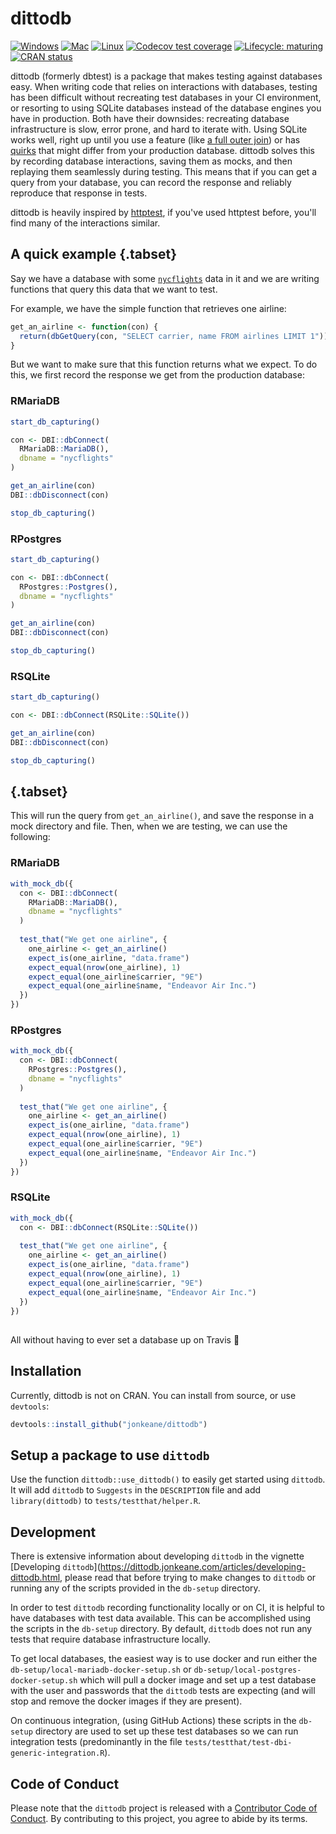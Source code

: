 # dittodb
<!-- badges: start -->
[![Windows](https://github.com/jonkeane/dittodb/workflows/check-windows/badge.svg)](https://github.com/jonkeane/dittodb/actions?workflow=check-windows)
[![Mac](https://github.com/jonkeane/dittodb/workflows/check-mac/badge.svg)](https://github.com/jonkeane/dittodb/actions?workflow=check-mac)
[![Linux](https://github.com/jonkeane/dittodb/workflows/check-linux-ubuntu/badge.svg)](https://github.com/jonkeane/dittodb/actions?workflow=check-linux-ubuntu)
[![Codecov test coverage](https://codecov.io/gh/jonkeane/dittodb/branch/master/graph/badge.svg)](https://codecov.io/gh/jonkeane/dittodb?branch=master)
[![Lifecycle: maturing](https://img.shields.io/badge/lifecycle-maturing-blue.svg)](https://www.tidyverse.org/lifecycle/#maturing)
[![CRAN status](https://www.r-pkg.org/badges/version/dittodb)](https://CRAN.R-project.org/package=dittodb)
<!-- badges: end -->


dittodb (formerly dbtest) is a package that makes testing against databases easy. When writing code that relies on interactions with databases, testing has been difficult without recreating test databases in your CI environment, or resorting to using SQLite databases instead of the database engines you have in production. Both have their downsides: recreating database infrastructure is slow, error prone, and hard to iterate with. Using SQLite works well, right up until you use a feature (like [a full outer join](https://www.sqlite.org/omitted.html)) or has [quirks](https://www.sqlite.org/quirks.html) that might differ from your production database. dittodb solves this by recording database interactions, saving them as mocks, and then replaying them seamlessly during testing. This means that if you can get a query from your database, you can record the response and reliably reproduce that response in tests.

dittodb is heavily inspired by [httptest](https://CRAN.R-project.org/package=httptest), if you've used httptest before, you'll find many of the interactions similar.

## A quick example {.tabset}
Say we have a database with some [`nycflights`](https://CRAN.R-project.org/package=nycflights13) data in it and we are writing functions that query this data that we want to test. 

For example, we have the simple function that retrieves one airline:

```r
get_an_airline <- function(con) {
  return(dbGetQuery(con, "SELECT carrier, name FROM airlines LIMIT 1"))
}

```

But we want to make sure that this function returns what we expect. To do this, we first record the response we get from the production database:

### RMariaDB
```r
start_db_capturing()

con <- DBI::dbConnect(
  RMariaDB::MariaDB(),
  dbname = "nycflights"
)

get_an_airline(con)
DBI::dbDisconnect(con)

stop_db_capturing()
```

### RPostgres
```r
start_db_capturing()

con <- DBI::dbConnect(
  RPostgres::Postgres(),
  dbname = "nycflights"
)

get_an_airline(con)
DBI::dbDisconnect(con)

stop_db_capturing()
```

### RSQLite
```r
start_db_capturing()

con <- DBI::dbConnect(RSQLite::SQLite())

get_an_airline(con)
DBI::dbDisconnect(con)

stop_db_capturing()
```

## {.tabset}

This will run the query from `get_an_airline()`, and save the response in a mock directory and file. Then, when we are testing, we can use the following:


### RMariaDB
```r
with_mock_db({
  con <- DBI::dbConnect(
    RMariaDB::MariaDB(),
    dbname = "nycflights"
  )
  
  test_that("We get one airline", {
    one_airline <- get_an_airline()
    expect_is(one_airline, "data.frame")
    expect_equal(nrow(one_airline), 1)
    expect_equal(one_airline$carrier, "9E")
    expect_equal(one_airline$name, "Endeavor Air Inc.")
  })
})
```

### RPostgres
```r
with_mock_db({
  con <- DBI::dbConnect(
    RPostgres::Postgres(),
    dbname = "nycflights"
  )
  
  test_that("We get one airline", {
    one_airline <- get_an_airline()
    expect_is(one_airline, "data.frame")
    expect_equal(nrow(one_airline), 1)
    expect_equal(one_airline$carrier, "9E")
    expect_equal(one_airline$name, "Endeavor Air Inc.")
  })
})
```

### RSQLite
```r
with_mock_db({
  con <- DBI::dbConnect(RSQLite::SQLite())
  
  test_that("We get one airline", {
    one_airline <- get_an_airline()
    expect_is(one_airline, "data.frame")
    expect_equal(nrow(one_airline), 1)
    expect_equal(one_airline$carrier, "9E")
    expect_equal(one_airline$name, "Endeavor Air Inc.")
  })
})
```

##

All without having to ever set a database up on Travis 🎉

## Installation
Currently, dittodb is not on CRAN. You can install from source, or use `devtools`:

```r
devtools::install_github("jonkeane/dittodb")
```

## Setup a package to use `dittodb`
Use the function `dittodb::use_dittodb()` to easily get started using `dittodb`. 
It will add `dittodb` to `Suggests` in the `DESCRIPTION` file and add `library(dittodb)`
to `tests/testthat/helper.R`.

## Development

There is extensive information about developing `dittodb` in the vignette [Developing `dittodb`](https://dittodb.jonkeane.com/articles/developing-dittodb.html, please read that before trying to make changes to `dittodb` or running any of the scripts provided in the `db-setup` directory.

In order to test `dittodb` recording functionality locally or on CI, it is helpful to have databases with test data available. This can be accomplished using the scripts in the `db-setup` directory. By default, `dittodb` does not run any tests that require database infrastructure locally.

To get local databases, the easiest way is to use docker and run either the `db-setup/local-mariadb-docker-setup.sh` or `db-setup/local-postgres-docker-setup.sh` which will pull a docker image and set up a test database with the user and passwords that the `dittodb` tests are expecting (and will stop and remove the docker images if they are present). 

On continuous integration, (using GitHub Actions) these scripts in the `db-setup` directory are used to set up these test databases so we can run integration tests (predominantly in the file `tests/testthat/test-dbi-generic-integration.R`).

## Code of Conduct

Please note that the `dittodb` project is released with a  [Contributor Code of Conduct](CODE_OF_CONDUCT.md). By contributing to this project, you agree to abide by its terms.
